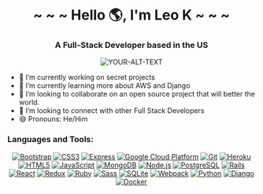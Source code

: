 <h1 align="center">~ ~ ~ Hello 🌎, I'm Leo K ~ ~ ~</h1>

<h3 align="center">A Full-Stack Developer based in the US</h3>

<p align="center">
    <img alt="YOUR-ALT-TEXT" src="https://data.whicdn.com/images/298586557/original.gif">
</p>

- 🔭 I’m currently working on secret projects</strong> <br>
- 🌱 I’m currently learning more about AWS and Django</strong> <br>
- 👯 I’m looking to collaborate on an open source project that will better the world.</strong> <br>
- 🤔 I’m looking to connect with other Full Stack Developers</strong> <br>
- 😄 Pronouns: He/Him</strong>

<h3> Languages and Tools: </h3>
<p align="center">
    <a href="https://getbootstrap.com" target="_blank" rel="noopener noreferrer"><img src="https://img.icons8.com/color/48/000000/bootstrap.png" alt="Bootstrap"></a>
    <a href="https://www.w3.org/Style/CSS/Overview.en.html" target="_blank" rel="noopener noreferrer"><img src="https://img.icons8.com/color/48/000000/css3.png" alt="CSS3"></a>
    <a href="https://expressjs.com" target="_blank" rel="noopener noreferrer"><img src="https://img.icons8.com/color/48/000000/express.png" alt="Express"></a>
    <a href="https://cloud.google.com" target="_blank" rel="noopener noreferrer"><img src="https://img.icons8.com/color/48/000000/google-cloud.png" alt="Google Cloud Platform"></a>
    <a href="https://git-scm.com" target="_blank" rel="noopener noreferrer"><img src="https://img.icons8.com/color/48/000000/git.png" alt="Git"></a>
    <a href="https://www.heroku.com" target="_blank" rel="noopener noreferrer"><img src="https://img.icons8.com/color/48/000000/heroku.png" alt="Heroku"></a>
    <a href="https://developer.mozilla.org/en-US/docs/Web/Guide/HTML/HTML5" target="_blank" rel="noopener noreferrer"><img src="https://img.icons8.com/color/48/000000/html-5.png" alt="HTML5"></a>
    <a href="https://developer.mozilla.org/en-US/docs/Web/JavaScript" target="_blank" rel="noopener noreferrer"><img src="https://img.icons8.com/color/48/000000/javascript.png" alt="JavaScript"></a>
    <a href="https://www.mongodb.com" target="_blank" rel="noopener noreferrer"><img src="https://img.icons8.com/color/48/000000/mongodb.png" alt="MongoDB"></a>
    <a href="https://nodejs.org" target="_blank" rel="noopener noreferrer"><img src="https://img.icons8.com/color/48/000000/nodejs.png" alt="Node.js"></a>
    <a href="https://www.postgresql.org" target="_blank" rel="noopener noreferrer"><img src="https://img.icons8.com/color/48/000000/postgresql.png" alt="PostgreSQL"></a>
    <a href="https://rubyonrails.org" target="_blank" rel="noopener noreferrer"><img src="https://img.icons8.com/color/48/000000/ruby-on-rails.png" alt="Rails"></a>
    <a href="https://reactjs.org" target="_blank" rel="noopener noreferrer"><img src="https://img.icons8.com/color/48/000000/react-native.png" alt="React"></a>
    <a href="https://redux.js.org" target="_blank" rel="noopener noreferrer"><img src="https://img.icons8.com/color/48/000000/redux.png" alt="Redux"></a>
    <a href="https://www.ruby-lang.org" target="_blank" rel="noopener noreferrer"><img src="https://img.icons8.com/color/48/000000/ruby.png" alt="Ruby"></a>
    <a href="https://sass-lang.com" target="_blank" rel="noopener noreferrer"><img src="https://img.icons8.com/color/48/000000/sass.png" alt="Sass"></a>
    <a href="https://www.sqlite.org" target="_blank" rel="noopener noreferrer"><img src="https://img.icons8.com/color/48/000000/sqlite.png" alt="SQLite"></a>
    <a href="https://webpack.js.org" target="_blank" rel="noopener noreferrer"><img src="https://img.icons8.com/color/48/000000/webpack.png" alt="Webpack"></a>
    <a href="https://www.python.org" target="_blank" rel="noopener noreferrer"><img src="https://img.icons8.com/color/48/000000/python.png" alt="Python"></a>
    <a href="https://www.djangoproject.com" target="_blank" rel="noopener noreferrer"><img src="https://img.icons8.com/color/48/000000/django.png" alt="Django"></a>
    <a href="https://www.docker.com" target="_blank" rel="noopener noreferrer"><img src="https://img.icons8.com/color/48/000000/docker.png" alt="Docker"></a>
</p>

<!--
**LeoKalshteyn/LeoKalshteyn** is a ✨ _special_ ✨ repository because its `README.md` (this file) appears on your GitHub profile.

Here are some ideas to get you started:

- 🔭 I’m currently working on ...
- 🌱 I’m currently learning ...
- 👯 I’m looking to collaborate on ...
- 🤔 I’m looking for help with ...
- 💬 Ask me about ...
- 📫 How to reach me: ...
- 😄 Pronouns: ...
- ⚡ Fun fact: ...
-->
